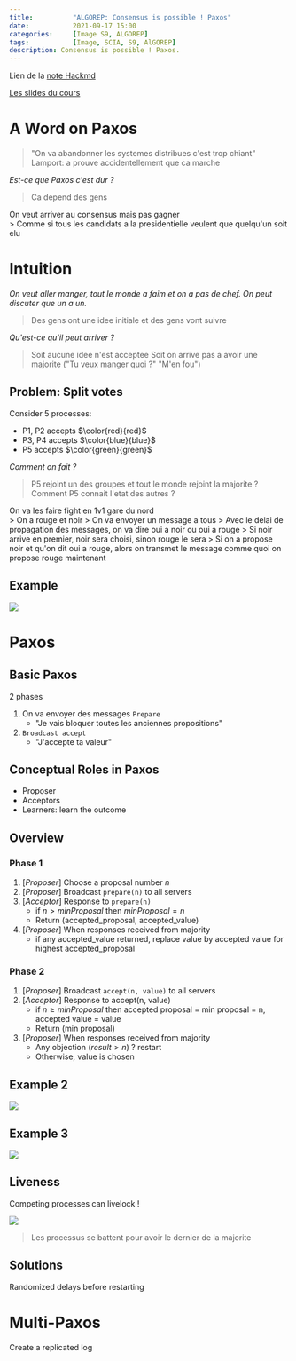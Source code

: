 ```yaml
---
title:          "ALGOREP: Consensus is possible ! Paxos"
date:           2021-09-17 15:00
categories:     [Image S9, ALGOREP]
tags:           [Image, SCIA, S9, AlGOREP]
description: Consensus is possible ! Paxos.
---
```

Lien de la [note Hackmd](https://hackmd.io/@lemasymasa/SkMEqZM7Y)

[Les slides du cours](https://www.lrde.epita.fr/~renault/teaching/algorep/)

# A Word on Paxos

> "On va abandonner les systemes distribues c'est trop chiant"
> Lamport: a prouve accidentellement que ca marche

*Est-ce que Paxos c'est dur ?*
> Ca depend des gens

<div class="alert alert-info" role="alert" markdown="1">
On veut arriver au consensus mais pas gagner
</div>
> Comme si tous les candidats a la presidentielle veulent que quelqu'un soit elu

# Intuition

*On veut aller manger, tout le monde a faim et on a pas de chef. On peut discuter que un a un.*
> Des gens ont une idee initiale et des gens vont suivre

*Qu'est-ce qu'il peut arriver ?*
> Soit aucune idee n'est acceptee
> Soit on arrive pas a avoir une majorite ("Tu veux manger quoi ?" "M'en fou")

## Problem: Split votes

Consider 5 processes:
- P1, P2 accepts $\color{red}{red}$
- P3, P4 accepts $\color{blue}{blue}$
- P5 accepts $\color{green}{green}$

*Comment on fait ?*
> P5 rejoint un des groupes et tout le monde rejoint la majorite ?
> Comment P5 connait l'etat des autres ?

<div class="alert alert-success" role="alert" markdown="1">
On va les faire fight en 1v1 gare du nord
</div>
> On a rouge et noir
> On va envoyer un message a tous
> Avec le delai de propagation des messages, on va dire oui a noir ou oui a rouge
> Si noir arrive en premier, noir sera choisi, sinon rouge le sera
> Si on a propose noir et qu'on dit oui a rouge, alors on transmet le message comme quoi on propose rouge maintenant

## Example

![](https://i.imgur.com/9PSVmby.png)

# Paxos
## Basic Paxos

2 phases
1. On va envoyer des messages `Prepare`
    - "Je vais bloquer toutes les anciennes propositions"
2. `Broadcast accept`
    - "J'accepte ta valeur"

## Conceptual Roles in Paxos

- Proposer
- Acceptors
- Learners: learn the outcome

## Overview

### Phase 1

1. $[Proposer]$ Choose a proposal number $n$
2. $[Proposer]$ Broadcast `prepare(n)` to all servers
3. $[Acceptor]$ Response to `prepare(n)`
    - if $n\gt minProposal$ then $minProposal=n$
    - Return (accepted_proposal, accepted_value)
4. $[Proposer]$ When responses received from majority
    - if any accepted_value returned, replace value by accepted value for highest accepted_proposal

### Phase 2

1. $[Proposer]$ Broadcast `accept(n, value)` to all servers
2. $[Acceptor]$ Response to accept(n, value)
    - if $n \ge minProposal$ then accepted proposal = min proposal = n, accepted value = value
    - Return (min proposal)
4. $[Proposer]$ When responses received from majority
    - Any objection $(result \gt n)$ ? restart
    - Otherwise, value is chosen

## Example 2

![](https://i.imgur.com/SXVd9js.png)

## Example 3

![](https://i.imgur.com/Jp77Dyc.png)

## Liveness

<div class="alert alert-danger" role="alert" markdown="1">
Competing processes can livelock !
</div>

![](https://i.imgur.com/h2c628e.png)
> Les processus se battent pour avoir le dernier de la majorite

## Solutions

<div class="alert alert-success" role="alert" markdown="1">
Randomized delays before restarting
</div>

# Multi-Paxos

<div class="alert alert-info" role="alert" markdown="1">
Create a replicated log
</div>

